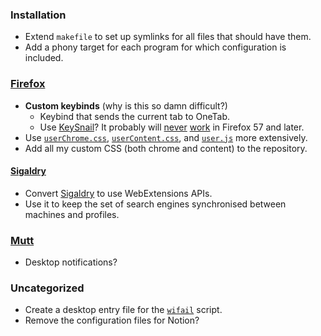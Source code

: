 ### Installation
*   Extend `makefile` to set up symlinks for all files that should have them.
*   Add a phony target for each program for which configuration is included.

### [Firefox][]
*   **Custom keybinds** (why is this so damn difficult?)
    *   Keybind that sends the current tab to OneTab.
    *   Use [KeySnail](https://github.com/mooz/keysnail)?  It probably will
        [never][keysnail-issue-220] [work][keysnail-issue-222] in Firefox 57 and later.
*   Use [`userChrome.css`][], [`userContent.css`][], and [`user.js`][] more extensively.
*   Add all my custom CSS (both chrome and content) to the repository.

[Firefox]: /home/mozilla/firefox/ctontcrf.default/
[KeySnail]: https://github.com/mooz/keysnail
[keysnail-issue-220]: https://github.com/mooz/keysnail/issues/220
[keysnail-issue-222]: https://github.com/mooz/keysnail/issues/222
[`userChrome.css`]: /home/mozilla/firefox/ctontcrf.default/chrome/userChrome.css
[`userContent.css`]: /home/mozilla/firefox/ctontcrf.default/chrome/userContent.css
[`user.js`]: /home/mozilla/firefox/ctontcrf.default/user.js

#### [Sigaldry][]
*   Convert [Sigaldry][] to use WebExtensions APIs.
*   Use it to keep the set of search engines synchronised between machines and profiles.

[Sigaldry]: /misc/sigaldry

### [Mutt][]
*   Desktop notifications?

[Mutt]: /home/mutt/

### Uncategorized
*   Create a desktop entry file for the [`wifail`](/home/bin/wifail) script.
*   Remove the configuration files for Notion?

<!-- vim: set tw=90 sts=-1 sw=4 et spell: -->
